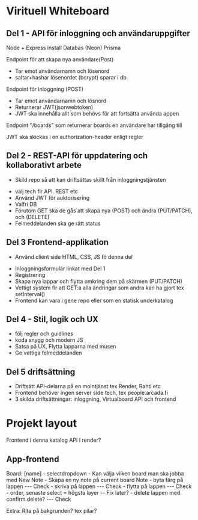 # Virituell Whiteboard

## Del 1 - API för inloggning och användaruppgifter
Node + Express install
Databas (Neon)
Prisma

Endpoint för att skapa nya användare(Post)
- Tar emot användarnamn och lösenord
- saltar+hashar lösenordet (bcrypt) sparar i db

Endpoint för inloggning (POST)
- Tar emot användarnamn och lösnord
- Returnerar JWT(jsonwebtoken)
- JWT ska innehålla allt som behövs för att fortsätta använda appen

Endpoint "/boards" som returnerar boards en användare har tillgång till

JWT ska skickas i en authorization-header enligt regler

## Del 2 - REST-API för uppdatering och kollaborativt arbete
* Skild repo så att kan driftsättas skillt från inloggningstjänsten
- välj tech flr API. REST etc
- Använd JWT för auktorisering
- Valfri DB
- Förutom GET ska de gås att skapa nya (POST) och ändra (PUT/PATCH), och (DELETE)
- Felmeddelanden ska ge rätt status

## Del 3 Frontend-applikation
* Använd client side HTML, CSS, JS fö denna del
- Inloggningsformulär linkat med Del 1
- Registrering
- Skapa nya lappar och flytta omkring dem på skärmen (PUT/PATCH)
- Vettigt system flr att GET:a alla ändringar som andra kan ha gjort tex setInterval()
- Frontend kan vara i gene repo eller som en statisk underkatalog

## Del 4 - Stil, logik och UX
- följ regler och guidlines
- koda snygg och modern JS
- Satsa på UX, Flytta lapparna med musen
- Ge vettiga felmeddelanden

## Del 5 driftsättning
- Driftsätt API-delarna på en molntjänst tex Render, Rahti etc
- Frontend behöver ingen server side tech, tex people.arcada.fi
- 3 skilda driftsättningar: inloggning, Virtualboard API och frontend

# Projekt layout
Frontend i denna katalog
API I render?

## App-frontend
Board: [name] - selectdropdown
    - Kan välja vilken board man ska jobba med
New Note
    - Skapa en ny note på current board
Note
    - byta färg på lappen --- Check
    - skriva på lappen --- Check
    - flytta på lappen --- Check
    - order, senaste select = högsta layer -- Fix later?
    - delete lappen med confirm delete? --- Check

Extra:
    Rita på bakgrunden? tex pilar?